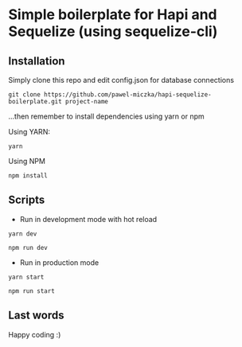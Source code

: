 # Simple boilerplate for Hapi and Sequelize (using sequelize-cli)

## Installation

Simply clone this repo and edit config.json for database connections
```
git clone https://github.com/pawel-miczka/hapi-sequelize-boilerplate.git project-name
```

...then remember to install dependencies using yarn or npm

Using YARN:
```
yarn
```
Using NPM
```
npm install
```

## Scripts

* Run in development mode with hot reload
```
yarn dev
```
```
npm run dev
```

* Run in production mode
```
yarn start
```
```
npm run start
```

## Last words
Happy coding :)